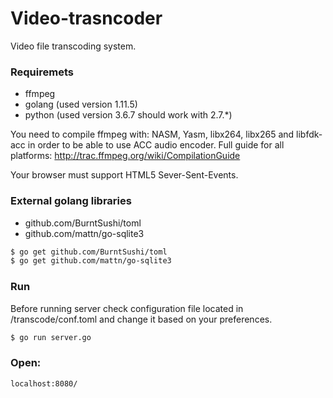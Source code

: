 # Video-trasncoder
Video file transcoding system.

### Requiremets
  - ffmpeg
  - golang (used version 1.11.5)
  - python (used version 3.6.7 should work with 2.7.*)

You need to compile ffmpeg with: NASM, Yasm, libx264, libx265 and libfdk-acc in order to be able to use ACC audio encoder.
Full guide for all platforms: http://trac.ffmpeg.org/wiki/CompilationGuide

Your browser must support HTML5 Sever-Sent-Events.

### External golang libraries
  - github.com/BurntSushi/toml
  - github.com/mattn/go-sqlite3

```sh
$ go get github.com/BurntSushi/toml
$ go get github.com/mattn/go-sqlite3
```

### Run
Before running server check configuration file located in /transcode/conf.toml and change it based on your preferences.
```sh
$ go run server.go
```
### Open:
```
localhost:8080/
```